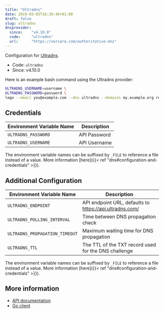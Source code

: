 ```yaml
---
title: "Ultradns"
date: 2019-03-03T16:39:46+01:00
draft: false
slug: ultradns
dnsprovider:
  since:    "v4.10.0"
  code:     "ultradns"
  url:      "https://vercara.com/authoritative-dns"
---
```


<!-- THIS DOCUMENTATION IS AUTO-GENERATED. PLEASE DO NOT EDIT. -->
<!-- providers/dns/ultradns/ultradns.toml -->
<!-- THIS DOCUMENTATION IS AUTO-GENERATED. PLEASE DO NOT EDIT. -->


Configuration for [Ultradns](https://vercara.com/authoritative-dns).


<!--more-->

- Code: `ultradns`
- Since: v4.10.0


Here is an example bash command using the Ultradns provider:

```bash
ULTRADNS_USERNAME=username \
ULTRADNS_PASSWORD=password \
lego --email you@example.com --dns ultradns --domains my.example.org run
```




## Credentials

| Environment Variable Name | Description |
|-----------------------|-------------|
| `ULTRADNS_PASSWORD` | API Password |
| `ULTRADNS_USERNAME` | API Username |

The environment variable names can be suffixed by `_FILE` to reference a file instead of a value.
More information [here]({{< ref "dns#configuration-and-credentials" >}}).


## Additional Configuration

| Environment Variable Name | Description |
|--------------------------------|-------------|
| `ULTRADNS_ENDPOINT` | API endpoint URL, defaults to https://api.ultradns.com/ |
| `ULTRADNS_POLLING_INTERVAL` | Time between DNS propagation check |
| `ULTRADNS_PROPAGATION_TIMEOUT` | Maximum waiting time for DNS propagation |
| `ULTRADNS_TTL` | The TTL of the TXT record used for the DNS challenge |

The environment variable names can be suffixed by `_FILE` to reference a file instead of a value.
More information [here]({{< ref "dns#configuration-and-credentials" >}}).




## More information

- [API documentation](https://ultra-portalstatic.ultradns.com/static/docs/REST-API_User_Guide.pdf)
- [Go client](https://github.com/ultradns/ultradns-go-sdk)

<!-- THIS DOCUMENTATION IS AUTO-GENERATED. PLEASE DO NOT EDIT. -->
<!-- providers/dns/ultradns/ultradns.toml -->
<!-- THIS DOCUMENTATION IS AUTO-GENERATED. PLEASE DO NOT EDIT. -->
